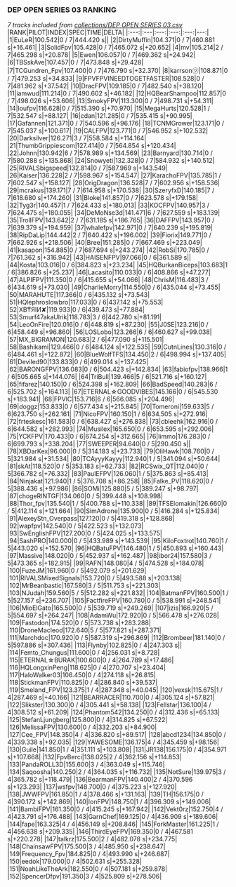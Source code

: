 ### DEP OPEN SERIES 03 RANKING
*7 tracks included from [collections/DEP OPEN SERIES 03.csv](/collections/DEP%20OPEN%20SERIES%2003.csv)*
|RANK|PILOT|INDEX|SPEC|TIME|DELTA|
|:---:|:---|:---:|:---:|:---:|---:|
|1|EuLeR|100.542|0 / 7|444.420 s||
|2|DirtyMuffin|104.371|0 / 7|460.881 s|+16.461|
|3|SolidFpv|105.428|0 / 7|465.072 s|+20.652|
|4|mv|105.214|2 / 7|465.298 s|+20.878|
|5|Ewen|106.057|0 / 7|469.362 s|+24.942|
|6|TBSskAve|107.457|0 / 7|473.848 s|+29.428|
|7|TCGundren_Fpv|107.400|0 / 7|476.790 s|+32.370|
|8|karrson㋡|108.871|0 / 7|479.253 s|+34.833|
|9|FPVFPVINEEDTOGETFASTER|108.528|0 / 7|481.962 s|+37.542|
|10|DracFPV|109.185|0 / 7|482.540 s|+38.120|
|11|iamwud|111.214|0 / 7|490.602 s|+46.182|
|12|HQBearShampoo|112.857|0 / 7|498.026 s|+53.606|
|13|SmokyFPV|113.300|0 / 7|498.731 s|+54.311|
|14|loufpv|116.628|0 / 7|515.390 s|+70.970|
|15|MegaHurts|120.528|1 / 7|532.547 s|+88.127|
|16|cdan|121.285|0 / 7|535.415 s|+90.995|
|17|Gafannen|121.371|0 / 7|540.596 s|+96.176|
|18|TCNMGrower|123.171|0 / 7|545.037 s|+100.617|
|19|CALFPV|123.771|0 / 7|546.952 s|+102.532|
|20|Darksilver|126.271|3 / 7|558.584 s|+114.164|
|21|ThumbGrippiescom|127.414|0 / 7|564.854 s|+120.434|
|22|Johnn|130.942|6 / 7|578.989 s|+134.569|
|23|Barnyard|130.714|0 / 7|580.288 s|+135.868|
|24|Snowyeti|132.328|0 / 7|584.932 s|+140.512|
|25|RIVALSbigspeed|132.814|0 / 7|587.969 s|+143.549|
|26|Kaiser|136.228|2 / 7|598.967 s|+154.547|
|27|KarachoFPV|135.785|1 / 7|602.547 s|+158.127|
|28|OrigDragon|136.528|7 / 7|602.956 s|+158.536|
|29|mcrakus|139.171|7 / 7|614.958 s|+170.538|
|30|SzeryfxD|140.185|7 / 7|618.680 s|+174.260|
|31|Bloke|141.857|0 / 7|623.578 s|+179.158|
|32|Tyg3r|140.457|1 / 7|624.433 s|+180.013|
|33|KOCFPV|140.957|3 / 7|624.475 s|+180.055|
|34|DeMoNse3d|141.471|6 / 7|627.559 s|+183.139|
|35|TrollFPV|143.642|2 / 7|631.185 s|+186.765|
|36|DAFFPV|143.957|0 / 7|639.379 s|+194.959|
|37|whalefpv|142.971|0 / 7|640.239 s|+195.819|
|38|RipDaLip|144.442|2 / 7|640.422 s|+196.002|
|39|Fiorix|149.771|0 / 7|662.926 s|+218.506|
|40|Bree|151.285|0 / 7|667.469 s|+223.049|
|41|kasapon|154.885|0 / 7|687.694 s|+243.274|
|42|RobSi|170.785|0 / 7|761.362 s|+316.942|
|43|HAISENFPV|97.066|0 / 6|361.589 s||
|44|Kosta|103.016|0 / 6|384.823 s|+23.234|
|45|HQBurkanBiceps|103.683|1 / 6|386.826 s|+25.237|
|46|Lacasito|110.033|0 / 6|408.866 s|+47.277|
|47|ALPIFPV|111.350|0 / 6|415.655 s|+54.066|
|48|ChrisM|116.483|3 / 6|434.619 s|+73.030|
|49|CharlieMorry|114.550|0 / 6|435.044 s|+73.455|
|50|MARAHUTE|117.366|0 / 6|435.132 s|+73.543|
|51|HQlephroslowbro|117.033|0 / 6|437.142 s|+75.553|
|52|XB₸ЯIИ✘|119.933|0 / 6|439.473 s|+77.884|
|53|Smurf47akaUlrik|118.783|3 / 6|442.780 s|+81.191|
|54|LeoOnFire|120.016|0 / 6|448.819 s|+87.230|
|55|J0SE|123.216|0 / 6|458.449 s|+96.860|
|56|LOSLobo|123.266|6 / 6|460.627 s|+99.038|
|57|MX_BIGRAMON|120.683|2 / 6|477.090 s|+115.501|
|58|Bashikami|129.466|0 / 6|484.124 s|+122.535|
|59|CutnLines|130.316|0 / 6|484.461 s|+122.872|
|60|BlueWolfTFS|134.450|2 / 6|498.994 s|+137.405|
|61|Deviled90|133.833|0 / 6|499.014 s|+137.425|
|62|BARONGFPV|136.083|0 / 6|504.423 s|+142.834|
|63|fabiofpv|138.966|1 / 6|505.665 s|+144.076|
|64|TriBull|139.466|5 / 6|521.716 s|+160.127|
|65|fifarez|140.150|0 / 6|524.398 s|+162.809|
|66|BadSpeed|140.283|6 / 6|525.702 s|+164.113|
|67|ETERNAL☆GOODVIBES|145.166|0 / 6|545.530 s|+183.941|
|68|FPVlC|153.716|6 / 6|566.085 s|+204.496|
|69|doggz|153.833|0 / 6|577.434 s|+215.845|
|70|Tomeroni|159.633|5 / 6|623.750 s|+262.161|
|71|NicoFPV|160.150|1 / 6|634.505 s|+272.916|
|72|frteskesc|161.583|0 / 6|638.427 s|+276.838|
|73|cbleehk|162.916|0 / 6|644.582 s|+282.993|
|74|Musilex|165.650|0 / 6|653.595 s|+292.006|
|75|YCKFPV|170.433|0 / 6|674.254 s|+312.665|
|76|limmo|176.283|0 / 6|699.793 s|+338.204|
|77|SWEEPER|94.640|0 / 5|290.450 s||
|78|XBDarKex|96.000|0 / 5|314.183 s|+23.733|
|79|OliHawk|108.760|0 / 5|321.984 s|+31.534|
|80|TCAyyyKayyy|112.940|1 / 5|341.094 s|+50.644|
|81|skAt|118.520|0 / 5|353.183 s|+62.733|
|82|RCSwix_QT|112.040|0 / 5|366.782 s|+76.332|
|83|PaulEFPV|126.060|1 / 5|375.863 s|+85.413|
|84|Ninjakat|121.940|1 / 5|376.708 s|+86.258|
|85|Falke_PV|118.620|0 / 5|388.436 s|+97.986|
|86|SOMi|125.880|5 / 5|389.247 s|+98.797|
|87|chogeRINTGF|134.060|0 / 5|399.448 s|+108.998|
|88|Thor_fpv|135.540|1 / 5|400.788 s|+110.338|
|89|TFSElomakin|126.660|0 / 5|412.114 s|+121.664|
|90|SimAdrone|135.900|0 / 5|416.284 s|+125.834|
|91|AlexeyStn_Overpass|127.120|0 / 5|419.318 s|+128.868|
|92|wapfpv|142.540|0 / 5|422.523 s|+132.073|
|93|SwEnglishFPV|127.200|0 / 5|424.025 s|+133.575|
|94|SashPRO|140.000|0 / 5|433.989 s|+143.539|
|95|KiloFoxtrot|140.760|1 / 5|443.020 s|+152.570|
|96|HQBatuFPV|146.480|1 / 5|450.893 s|+160.443|
|97|Massive|148.020|0 / 5|452.937 s|+162.487|
|98|ibor24|157.580|3 / 5|473.365 s|+182.915|
|99|RAFN|148.080|4 / 5|474.528 s|+184.078|
|100|FuzeJM|161.960|0 / 5|492.079 s|+201.629|
|101|RIVALSMixedSignals|153.720|0 / 5|493.588 s|+203.138|
|102|MrBeanbastic|167.580|3 / 5|511.753 s|+221.303|
|103|NJudah|159.560|5 / 5|512.282 s|+221.832|
|104|BatmanFPV|160.500|1 / 5|527.157 s|+236.707|
|105|FactfireFPV|160.780|0 / 5|538.991 s|+248.541|
|106|MioElGato|165.500|0 / 5|539.719 s|+249.269|
|107|izis|166.920|5 / 5|554.697 s|+264.247|
|108|AdamWu|172.920|0 / 5|566.478 s|+276.028|
|109|Fastodon|174.520|0 / 5|573.738 s|+283.288|
|110|DroneMacleod|172.640|5 / 5|577.821 s|+287.371|
|111|Marchdoc|170.920|0 / 5|587.319 s|+296.869|
|112|Brombeer|181.140|0 / 5|597.886 s|+307.436|
|113|Flynby|102.825|0 / 4|247.303 s||
|114|Femto_Chungus|111.600|0 / 4|256.031 s|+8.728|
|115|ETERNAL☆BURAK|100.600|0 / 4|264.789 s|+17.486|
|116|HQLongxinPeng|118.625|0 / 4|270.707 s|+23.404|
|117|HaloWalker03|106.450|0 / 4|274.118 s|+26.815|
|118|StickmanFPV|110.825|0 / 4|286.840 s|+39.537|
|119|Smeland_FPV|123.375|1 / 4|287.348 s|+40.045|
|120|vexsk|115.675|1 / 4|287.469 s|+40.166|
|121|BEARRACER|110.700|0 / 4|305.124 s|+57.821|
|122|Slikster|130.300|0 / 4|305.441 s|+58.138|
|123|Fellstar|136.100|4 / 4|308.512 s|+61.209|
|124|Phantom542|134.250|0 / 4|312.436 s|+65.133|
|125|StefanLjungberg|125.800|0 / 4|314.825 s|+67.522|
|126|MelissaFPV|130.600|0 / 4|332.203 s|+84.900|
|127|Cee_FPV|148.350|4 / 4|336.820 s|+89.517|
|128|abcd1234|134.850|0 / 4|339.338 s|+92.035|
|129|YAWESOME|136.175|4 / 4|345.459 s|+98.156|
|130|Guile|141.850|1 / 4|351.111 s|+103.808|
|131|JR138|156.175|0 / 4|354.971 s|+107.668|
|132|FpvBerci|138.025|2 / 4|362.156 s|+114.853|
|133|PandaROLL3D|155.600|3 / 4|363.049 s|+115.746|
|134|Saqoosha|140.250|2 / 4|364.035 s|+116.732|
|135|NotSure|139.975|3 / 4|365.782 s|+118.479|
|136|BearmanFPV|140.400|2 / 4|370.596 s|+123.293|
|137|wsfpv|148.700|0 / 4|375.223 s|+127.920|
|138|JWWFPV|161.850|1 / 4|378.466 s|+131.163|
|139|TH|156.175|0 / 4|390.172 s|+142.869|
|140|IonFPV|148.750|1 / 4|396.309 s|+149.006|
|141|BambiFPV|161.350|0 / 4|415.245 s|+167.942|
|142|Vekt0rz|152.750|4 / 4|423.791 s|+176.488|
|143|GarnChef|169.125|0 / 4|436.909 s|+189.606|
|144|fape|163.325|4 / 4|456.149 s|+208.846|
|145|ForkMaster|161.225|1 / 4|456.638 s|+209.335|
|146|ThirdEyeFPV|169.350|0 / 4|467.581 s|+220.278|
|147|talkrz|175.500|2 / 4|482.078 s|+234.775|
|148|ChainsawFPV|175.500|3 / 4|485.950 s|+238.647|
|149|Frequency_Fpv|184.825|0 / 4|493.990 s|+246.687|
|150|eedok|179.000|0 / 4|502.631 s|+255.328|
|151|NoahLikeTheArk|182.550|0 / 4|507.181 s|+259.878|
|152|SpencerDfpv|191.350|3 / 4|525.809 s|+278.506|
